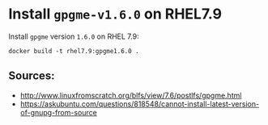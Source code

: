# Install `gpgme-v1.6.0` on RHEL7.9


Install `gpgme` version `1.6.0` on RHEL 7.9:

```
docker build -t rhel7.9:gpgme1.6.0 .
```


## Sources:

- http://www.linuxfromscratch.org/blfs/view/7.6/postlfs/gpgme.html
- https://askubuntu.com/questions/818548/cannot-install-latest-version-of-gnupg-from-source